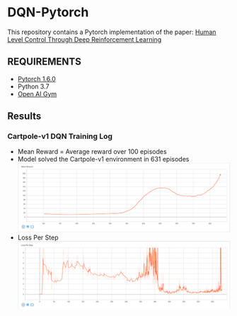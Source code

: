 # DQN-Pytorch
This repository contains a Pytorch implementation of the paper: [Human Level Control Through Deep Reinforcement Learning](https://deepmind.com/research/publications/human-level-control-through-deep-reinforcement-learning)

## REQUIREMENTS
* [Pytorch 1.6.0](https://pytorch.org/)
* Python 3.7
* [Open AI Gym](https://gym.openai.com/docs/)

## Results
### Cartpole-v1 DQN Training Log
* Mean Reward = Average reward over 100 episodes
* Model solved the Cartpole-v1 environment in 631 episodes
![Cartpole-v1 DQN Training Log](https://github.com/Olayemiy/DQN-Pytorch-Implementation/blob/master/training_avg_reward.PNG)
* Loss Per Step
![Loss](https://github.com/Olayemiy/DQN-Pytorch-Implementation/blob/master/training_loss_per_step.PNG)

 
